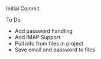 Initial Commit

To Do
- Add password handling
- Add IMAP Support
- Pull info from files in project
- Save email and password to files
